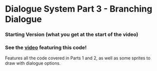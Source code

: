 # Dialogue System Part 3 - Branching Dialogue
### Starting Version (what you get at the start of the video)
### See the [video](https://youtu.be/RejoI7oe4wE) featuring this code!

Features all the code covered in Parts 1 and 2, as well as some sprites to draw with dialogue options.